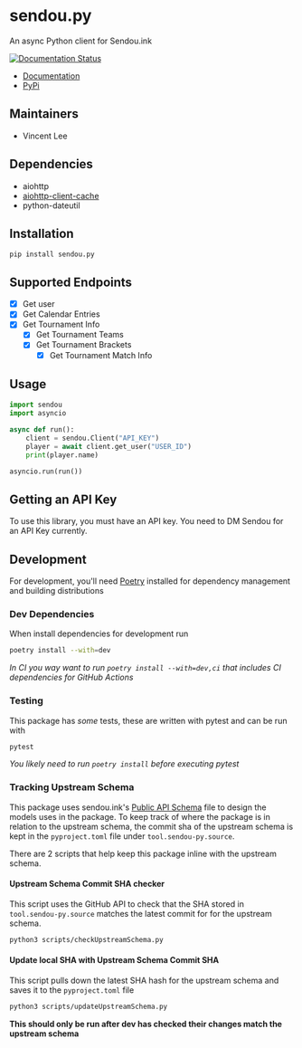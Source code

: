 # sendou.py
An async Python client for Sendou.ink

[![Documentation Status](https://readthedocs.org/projects/sendoupy/badge/?version=latest)](https://sendoupy.readthedocs.io/latest/?badge=latest)

- [Documentation](https://sendou.opensource.iplabs.work/)
- [PyPi](https://pypi.org/project/sendou.py/)

## Maintainers
- Vincent Lee

## Dependencies
- aiohttp
- [aiohttp-client-cache](https://pypi.org/project/aiohttp-client-cache/)
- python-dateutil

## Installation
`pip install sendou.py`

## Supported Endpoints
- [x] Get user
- [x] Get Calendar Entries
- [x] Get Tournament Info
  - [x] Get Tournament Teams
  - [X] Get Tournament Brackets
    - [x] Get Tournament Match Info

## Usage
```python
import sendou
import asyncio

async def run():
    client = sendou.Client("API_KEY")
    player = await client.get_user("USER_ID")
    print(player.name)

asyncio.run(run())
```

## Getting an API Key
To use this library, you must have an API key. You need to DM Sendou for an API Key currently.

## Development
For development, you'll need [Poetry](https://python-poetry.org) installed for dependency management and building distributions

### Dev Dependencies
When install dependencies for development run

```bash
poetry install --with=dev
```

*In CI you way want to run `poetry install --with=dev,ci` that includes CI dependencies for GitHub Actions*

### Testing
This package has *some* tests, these are written with pytest and can be run with

```bash
pytest
```

*You likely need to run `poetry install` before executing pytest*

### Tracking Upstream Schema
This package uses sendou.ink's [Public API Schema](https://github.com/Sendouc/sendou.ink/blob/rewrite/app/features/api-public/schema.ts) 
file to design the models uses in the package. To keep track of where the package is in relation to the upstream schema, 
the commit sha of the upstream schema is kept in the `pyproject.toml` file under `tool.sendou-py.source`.

There are 2 scripts that help keep this package inline with the upstream schema.

#### Upstream Schema Commit SHA checker
This script uses the GitHub API to check that the SHA stored in `tool.sendou-py.source` matches the latest commit for 
for the upstream schema.

```bash
python3 scripts/checkUpstreamSchema.py
```


#### Update local SHA with Upstream Schema Commit SHA
This script pulls down the latest SHA hash for the upstream schema and saves it to the `pyproject.toml` file

```bash
python3 scripts/updateUpstreamSchema.py
```

**This should only be run after dev has checked their changes match the upstream schema**